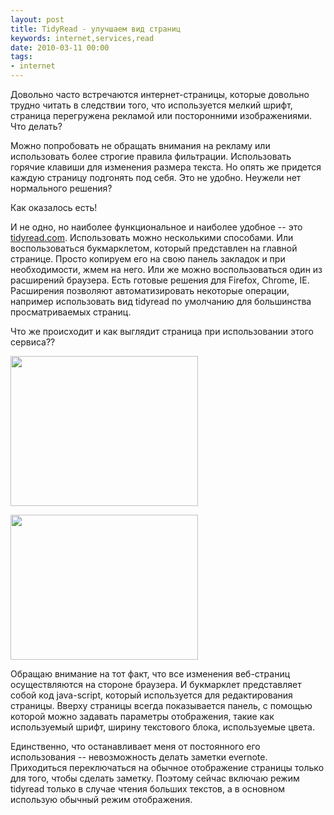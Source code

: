 ```yaml
---
layout: post
title: TidyRead - улучшаем вид страниц
keywords: internet,services,read
date: 2010-03-11 00:00
tags:
- internet
---
```

Довольно часто встречаются интернет-страницы, которые довольно трудно читать в следствии того, что используется мелкий шрифт, страница перегружена рекламой или посторонними изображениями. Что делать?

Можно попробовать не обращать внимания на рекламу или использовать более строгие правила фильтрации. Использовать горячие клавиши для изменения размера текста. Но опять же придется каждую страницу подгонять под себя. Это не удобно. Неужели нет нормального решения?

Как оказалось есть!

И не одно, но наиболее функциональное и наиболее удобное -- это <a
href="http://www.tidyread.com/" rel="nofollow">tidyread.com</a>. Использовать можно несколькими способами. Или воспользоваться букмарклетом, который представлен на главной странице. Просто копируем его на свою панель закладок и при необходимости, жмем на него. Или же можно воспользоваться один из расширений браузера. Есть готовые решения для Firefox, Chrome, IE. Расширения позволяют автоматизировать некоторые операции, например использовать вид tidyread по умолчанию для большинства просматриваемых страниц.

Что же происходит и как выглядит страница при использовании этого сервиса??

<a href="https://static.juev.org/2010/03/no-tidy.png"><img class="aligncenter size-medium wp-image-946" title="no tidy" src="https://static.juev.org/2010/03/no-tidy-300x240.png" alt="" width="300" height="240" /></a>

<a href="https://static.juev.org/2010/03/tidy-read.png"><img class="aligncenter size-medium wp-image-947" title="tidy read" src="https://static.juev.org/2010/03/tidy-read-300x232.png" alt="" width="300" height="232" /></a>

Обращаю внимание на тот факт, что все изменения веб-страниц осуществляются на стороне браузера. И букмарклет представляет собой код java-script, который используется для редактирования страницы. Вверху страницы всегда показывается панель, с помощью которой можно задавать параметры отображения, такие как используемый шрифт, ширину текстового блока, используемые цвета.

Единственно, что останавливает меня от постоянного его использования -- невозможность делать заметки evernote. Приходиться переключаться на обычное отображение страницы только для того, чтобы сделать заметку. Поэтому сейчас включаю режим tidyread только в случае чтения больших текстов, а в основном использую обычный режим отображения.
